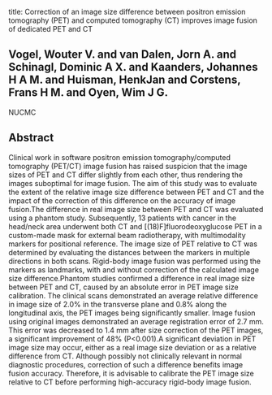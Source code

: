 title: Correction of an image size difference between positron emission tomography (PET) and computed tomography (CT) improves image fusion of dedicated PET and CT

## Vogel, Wouter V. and van Dalen, Jorn A. and Schinagl, Dominic A X. and Kaanders, Johannes H A M. and Huisman, HenkJan and Corstens, Frans H M. and Oyen, Wim J G.
NUCMC


## Abstract
Clinical work in software positron emission tomography/computed tomography (PET/CT) image fusion has raised suspicion that the image sizes of PET and CT differ slightly from each other, thus rendering the images suboptimal for image fusion. The aim of this study was to evaluate the extent of the relative image size difference between PET and CT and the impact of the correction of this difference on the accuracy of image fusion.The difference in real image size between PET and CT was evaluated using a phantom study. Subsequently, 13 patients with cancer in the head/neck area underwent both CT and [(18)F]fluorodeoxyglucose PET in a custom-made mask for external beam radiotherapy, with multimodality markers for positional reference. The image size of PET relative to CT was determined by evaluating the distances between the markers in multiple directions in both scans. Rigid-body image fusion was performed using the markers as landmarks, with and without correction of the calculated image size difference.Phantom studies confirmed a difference in real image size between PET and CT, caused by an absolute error in PET image size calibration. The clinical scans demonstrated an average relative difference in image size of 2.0% in the transverse plane and 0.8% along the longitudinal axis, the PET images being significantly smaller. Image fusion using original images demonstrated an average registration error of 2.7 mm. This error was decreased to 1.4 mm after size correction of the PET images, a significant improvement of 48% (P<0.001).A significant deviation in PET image size may occur, either as a real image size deviation or as a relative difference from CT. Although possibly not clinically relevant in normal diagnostic procedures, correction of such a difference benefits image fusion accuracy. Therefore, it is advisable to calibrate the PET image size relative to CT before performing high-accuracy rigid-body image fusion.

